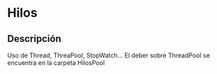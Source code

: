 # Hilos

## Descripción 
Uso de Thread, ThreaPool, StopWatch...
El deber sobre ThreadPool se encuentra en la carpeta HilosPool
